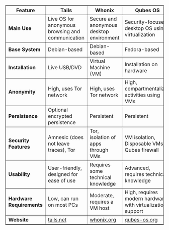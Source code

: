 <!DOCTYPE html>
<html lang="en">
<head>
  <meta charset="UTF-8">
  <meta name="viewport" content="width=device-width, initial-scale=1.0">
<title>Comparison of Tails, Whonix, and Qubes</title>
</head>
<body>
  <table border="1">
    <thead>
      <tr>
        <th>Feature</th>
        <th>Tails</th>
        <th>Whonix</th>
        <th>Qubes OS</th>
      </tr>
    </thead>
    <tbody>
      <tr>
        <td><strong>Main Use</strong></td>
        <td>Live OS for anonymous browsing and communication</td>
        <td>Secure and anonymous desktop environment</td>
        <td>Security-focused desktop OS using virtualization</td>
      </tr>
      <tr>
        <td><strong>Base System</strong></td>
        <td>Debian-based</td>
        <td>Debian-based</td>
        <td>Fedora-based</td>
      </tr>
      <tr>
        <td><strong>Installation</strong></td>
        <td>Live USB/DVD</td>
        <td>Virtual Machine (VM)</td>
        <td>Installation on hardware</td>
      </tr>
      <tr>
        <td><strong>Anonymity</strong></td>
        <td>High, uses Tor network</td>
        <td>High, uses Tor network</td>
        <td>High, compartmentalizes activities using VMs</td>
      </tr>
      <tr>
        <td><strong>Persistence</strong></td>
        <td>Optional encrypted persistence</td>
        <td>Persistent</td>
        <td>Persistent</td>
      </tr>
      <tr>
        <td><strong>Security Features</strong></td>
        <td>Amnesic (does not leave traces), Tor</td>
        <td>Tor, isolation of apps through VMs</td>
        <td>VM isolation, Disposable VMs, Qubes firewall</td>
      </tr>
      <tr>
        <td><strong>Usability</strong></td>
        <td>User-friendly, designed for ease of use</td>
        <td>Requires some technical knowledge</td>
        <td>Advanced, requires technical knowledge</td>
      </tr>
      <tr>
        <td><strong>Hardware Requirements</strong></td>
        <td>Low, can run on most PCs</td>
        <td>Moderate, requires a VM host</td>
        <td>High, requires modern hardware with virtualization support</td>
      </tr>
      <tr>
        <td><strong>Website</strong></td>
        <td><a href="https://tails.net">tails.net</a></td>
        <td><a href="https://www.whonix.org/">whonix.org</a></td>
        <td><a href="https://www.qubes-os.org/">qubes-os.org</a></td>
      </tr>
    </tbody>
  </table>
</body>
</html>
